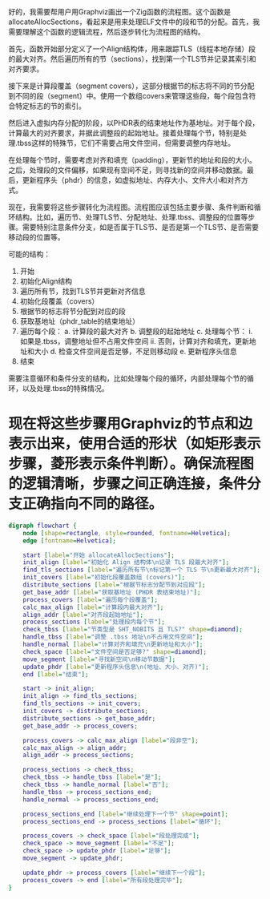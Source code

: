 好的，我需要帮用户用Graphviz画出一个Zig函数的流程图。这个函数是allocateAllocSections，看起来是用来处理ELF文件中的段和节的分配。首先，我需要理解这个函数的逻辑流程，然后逐步转化为流程图的结构。

首先，函数开始部分定义了一个Align结构体，用来跟踪TLS（线程本地存储）段的最大对齐。然后遍历所有的节（sections），找到第一个TLS节并记录其索引和对齐要求。

接下来是计算段覆盖（segment covers），这部分根据节的标志将不同的节分配到不同的段（segment）中。使用一个数组covers来管理这些段，每个段包含符合特定标志的节的索引。

然后进入虚拟内存分配的阶段，以PHDR表的结束地址作为基地址。对于每个段，计算最大的对齐要求，并据此调整段的起始地址。接着处理每个节，特别是处理.tbss这样的特殊节，它们不需要占用文件空间，但需要调整内存地址。

在处理每个节时，需要考虑对齐和填充（padding），更新节的地址和段的大小。之后，处理段的文件偏移，如果现有空间不足，则寻找新的空间并移动数据。最后，更新程序头（phdr）的信息，如虚拟地址、内存大小、文件大小和对齐方式。

现在，我需要将这些步骤转化为流程图。流程图应该包括主要步骤、条件判断和循环结构。比如，遍历节、处理TLS节、分配地址、处理.tbss、调整段的位置等步骤。需要特别注意条件分支，如是否属于TLS节、是否是第一个TLS节、是否需要移动段的位置等。

可能的结构：

1. 开始
2. 初始化Align结构
3. 遍历所有节，找到TLS节并更新对齐信息
4. 初始化段覆盖（covers）
5. 根据节的标志将节分配到对应的段
6. 获取基地址（phdr_table的结束地址）
7. 遍历每个段：
   a. 计算段的最大对齐
   b. 调整段的起始地址
   c. 处理每个节：
      i. 如果是.tbss，调整地址但不占用文件空间
      ii. 否则，计算对齐和填充，更新地址和大小
   d. 检查文件空间是否足够，不足则移动段
   e. 更新程序头信息
8. 结束

需要注意循环和条件分支的结构，比如处理每个段的循环，内部处理每个节的循环，以及处理.tbss的特殊情况。

现在将这些步骤用Graphviz的节点和边表示出来，使用合适的形状（如矩形表示步骤，菱形表示条件判断）。确保流程图的逻辑清晰，步骤之间正确连接，条件分支正确指向不同的路径。
================================================
```dot
digraph flowchart {
    node [shape=rectangle, style=rounded, fontname=Helvetica];
    edge [fontname=Helvetica];

    start [label="开始 allocateAllocSections"];
    init_align [label="初始化 Align 结构体\n记录 TLS 段最大对齐"];
    find_tls_sections [label="遍历所有节\n标记第一个 TLS 节\n更新最大对齐"];
    init_covers [label="初始化段覆盖数组 (covers)"];
    distribute_sections [label="根据节标志分配节到对应段"];
    get_base_addr [label="获取基地址 (PHDR 表结束地址)"];
    process_covers [label="遍历每个段覆盖"];
    calc_max_align [label="计算段内最大对齐"];
    align_addr [label="对齐段起始地址"];
    process_sections [label="处理段内每个节"];
    check_tbss [label="节类型是 SHT_NOBITS 且 TLS?" shape=diamond];
    handle_tbss [label="调整 .tbss 地址\n不占用文件空间"];
    handle_normal [label="计算对齐和填充\n更新地址和大小"];
    check_space [label="文件空间是否足够?" shape=diamond];
    move_segment [label="寻找新空间\n移动节数据"];
    update_phdr [label="更新程序头信息\n(地址、大小、对齐)"];
    end [label="结束"];

    start -> init_align;
    init_align -> find_tls_sections;
    find_tls_sections -> init_covers;
    init_covers -> distribute_sections;
    distribute_sections -> get_base_addr;
    get_base_addr -> process_covers;

    process_covers -> calc_max_align [label="段非空"];
    calc_max_align -> align_addr;
    align_addr -> process_sections;

    process_sections -> check_tbss;
    check_tbss -> handle_tbss [label="是"];
    check_tbss -> handle_normal [label="否"];
    handle_tbss -> process_sections_end;
    handle_normal -> process_sections_end;

    process_sections_end [label="继续处理下一个节" shape=point];
    process_sections_end -> process_sections [label="循环"];

    process_covers -> check_space [label="段处理完成"];
    check_space -> move_segment [label="不足"];
    check_space -> update_phdr [label="足够"];
    move_segment -> update_phdr;

    update_phdr -> process_covers [label="继续下一个段"];
    process_covers -> end [label="所有段处理完毕"];
}
```